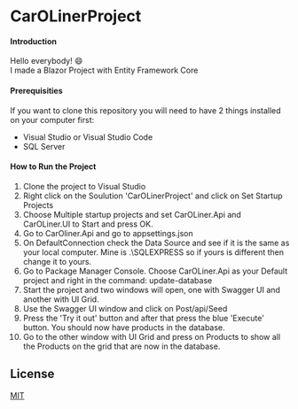 # CarOLinerProject

#### Introduction
Hello everybody! :smile: \
I made a Blazor Project with Entity Framework Core

#### Prerequisities
If you want to clone this repository you will need to have 2 things installed on your computer first:
* Visual Studio or Visual Studio Code
* SQL Server 


#### How to Run the Project

1. Clone the project to Visual Studio
2. Right click on the Soulution 'CarOLinerProject' and click on Set Startup Projects
3. Choose Multiple startup projects and set CarOLiner.Api and CarOLiner.UI to Start and press OK.
4. Go to CarOliner.Api and go to appsettings.json
5. On DefaultConnection check the Data Source and see if it is the same as your local computer. Mine is .\\SQLEXPRESS so if yours is different then change it to yours.
6. Go to Package Manager Console. Choose CarOLiner.Api as your Default project and right in the command: update-database
7. Start the project and two windows will open, one with Swagger UI and another with UI Grid.
8. Use the Swagger UI window and click on Post/api/Seed 
9. Press the 'Try it out' button and after that press the blue 'Execute' button. You should now have products in the database.
10. Go to the other window with UI Grid and press on Products to show all the Products on the grid that are now in the database.

## License
[MIT](https://choosealicense.com/licenses/mit/)

